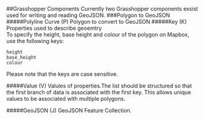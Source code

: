 ##Grasshopper Components
Currently two Grasshopper components exsist used for writing and reading GeoJSON. 
###Polygon to GeoJSON 
#####Polyline Curve (P)
Polygon to convert to GeoJSON 
#####Key (K)
Properties used to describe geoemtry
<br>
To specify the height, base height and colour of the polygon on Mapbox, use the following keys:

    height
    base_height
    colour 
Please note that the keys are case sensitive.

#####Value (V)
Valules of properties.The list should be structured so that the first branch of data is associated with the first key. This allows unique values to be associated with multiple polygons.

#####GeoJSON (J)
GeoJSON Feature Collection.

<br>

